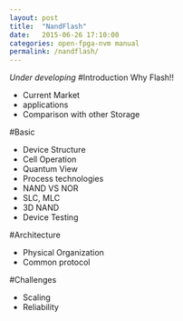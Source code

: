 ```yaml
---
layout: post
title:  "NandFlash"
date:   2015-06-26 17:10:00
categories: open-fpga-nvm manual
permalink: /nandflash/
---
```


_Under developing_
#Introduction
Why Flash!!

+ Current Market
+ applications
+ Comparison with other Storage

#Basic
+ Device Structure
+ Cell Operation
+ Quantum View
+ Process technologies
+ NAND VS NOR
+ SLC, MLC
+ 3D NAND
+ Device Testing

#Architecture
+ Physical Organization 
+ Common protocol

#Challenges
+ Scaling
+ Reliability


